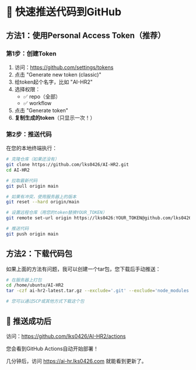 # 🚀 快速推送代码到GitHub

## 方法1：使用Personal Access Token（推荐）

### 第1步：创建Token
1. 访问：https://github.com/settings/tokens
2. 点击 "Generate new token (classic)"
3. 给token起个名字，比如 "AI-HR2"
4. 选择权限：
   - ✅ repo（全部）
   - ✅ workflow
5. 点击 "Generate token"
6. **复制生成的token**（只显示一次！）

### 第2步：推送代码
在您的本地终端执行：

```bash
# 克隆仓库（如果还没有）
git clone https://github.com/lks0426/AI-HR2.git
cd AI-HR2

# 拉取最新代码
git pull origin main

# 如果有冲突，使用服务器上的版本
git reset --hard origin/main

# 设置远程仓库（用您的token替换YOUR_TOKEN）
git remote set-url origin https://lks0426:YOUR_TOKEN@github.com/lks0426/AI-HR2.git

# 推送代码
git push origin main
```

## 方法2：下载代码包

如果上面的方法有问题，我可以创建一个tar包，您下载后手动推送：

```bash
# 在服务器上打包
cd /home/ubuntu/AI-HR2
tar -czf ai-hr2-latest.tar.gz --exclude='.git' --exclude='node_modules' --exclude='.next' .

# 您可以通过SCP或其他方式下载这个包
```

## 🎯 推送成功后

访问：https://github.com/lks0426/AI-HR2/actions 

您会看到GitHub Actions自动开始部署！

几分钟后，访问 https://ai-hr.lks0426.com 就能看到更新了。